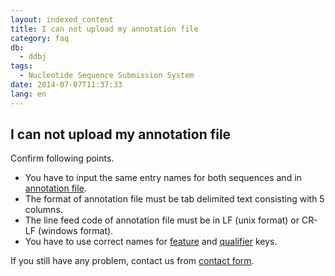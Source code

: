 ```yaml
---
layout: indexed_content
title: I can not upload my annotation file
category: faq
db:
  - ddbj
tags: 
  - Nucleotide Sequence Submission System
date: 2014-07-07T11:37:33
lang: en
---
```


## I can not upload my annotation file

<p>Confirm following points. </p>
<ul>
  <li>You have to input the same entry names for both sequences and in <a href="/ddbj/file-format-e.html#annotation">annotation file</a>. </li>
  <li>The format of annotation file must be tab delimited text consisting with 5 columns. </li>
  <li>The line feed code of annotation file must be in LF (unix format) or CR-LF (windows format). </li>
  <li>You have to use correct names for <a href="/ddbj/features-e.html">feature</a> and <a href="/ddbj/qualifiers-e.html">qualifier</a> keys. </li>
</ul>
<p>If you still have any problem, contact us from <a href="/contact-e.html#to-ddbj">contact form</a>.</p>

